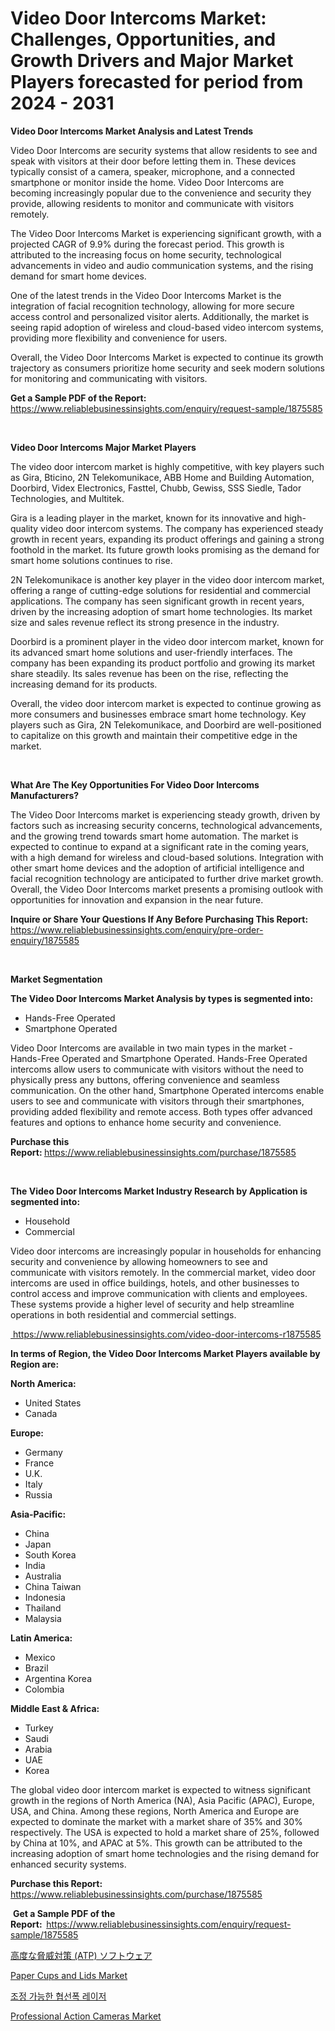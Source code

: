 <p><h1>Video Door Intercoms Market: Challenges, Opportunities, and Growth Drivers and Major Market Players forecasted for period from 2024 - 2031</h1></p><p><strong>Video Door Intercoms Market Analysis and Latest Trends</strong></p>
<p><p>Video Door Intercoms are security systems that allow residents to see and speak with visitors at their door before letting them in. These devices typically consist of a camera, speaker, microphone, and a connected smartphone or monitor inside the home. Video Door Intercoms are becoming increasingly popular due to the convenience and security they provide, allowing residents to monitor and communicate with visitors remotely.</p><p>The Video Door Intercoms Market is experiencing significant growth, with a projected CAGR of 9.9% during the forecast period. This growth is attributed to the increasing focus on home security, technological advancements in video and audio communication systems, and the rising demand for smart home devices. </p><p>One of the latest trends in the Video Door Intercoms Market is the integration of facial recognition technology, allowing for more secure access control and personalized visitor alerts. Additionally, the market is seeing rapid adoption of wireless and cloud-based video intercom systems, providing more flexibility and convenience for users.</p><p>Overall, the Video Door Intercoms Market is expected to continue its growth trajectory as consumers prioritize home security and seek modern solutions for monitoring and communicating with visitors.</p></p>
<p><strong>Get a Sample PDF of the Report:&nbsp;</strong> <a href="https://www.reliablebusinessinsights.com/enquiry/request-sample/1875585">https://www.reliablebusinessinsights.com/enquiry/request-sample/1875585</a></p>
<p>&nbsp;</p>
<p><strong>Video Door Intercoms Major Market Players</strong></p>
<p><p>The video door intercom market is highly competitive, with key players such as Gira, Bticino, 2N Telekomunikace, ABB Home and Building Automation, Doorbird, Videx Electronics, Fasttel, Chubb, Gewiss, SSS Siedle, Tador Technologies, and Multitek. </p><p>Gira is a leading player in the market, known for its innovative and high-quality video door intercom systems. The company has experienced steady growth in recent years, expanding its product offerings and gaining a strong foothold in the market. Its future growth looks promising as the demand for smart home solutions continues to rise.</p><p>2N Telekomunikace is another key player in the video door intercom market, offering a range of cutting-edge solutions for residential and commercial applications. The company has seen significant growth in recent years, driven by the increasing adoption of smart home technologies. Its market size and sales revenue reflect its strong presence in the industry.</p><p>Doorbird is a prominent player in the video door intercom market, known for its advanced smart home solutions and user-friendly interfaces. The company has been expanding its product portfolio and growing its market share steadily. Its sales revenue has been on the rise, reflecting the increasing demand for its products.</p><p>Overall, the video door intercom market is expected to continue growing as more consumers and businesses embrace smart home technology. Key players such as Gira, 2N Telekomunikace, and Doorbird are well-positioned to capitalize on this growth and maintain their competitive edge in the market.</p></p>
<p>&nbsp;</p>
<p><strong>What Are The Key Opportunities For Video Door Intercoms Manufacturers?</strong></p>
<p><p>The Video Door Intercoms market is experiencing steady growth, driven by factors such as increasing security concerns, technological advancements, and the growing trend towards smart home automation. The market is expected to continue to expand at a significant rate in the coming years, with a high demand for wireless and cloud-based solutions. Integration with other smart home devices and the adoption of artificial intelligence and facial recognition technology are anticipated to further drive market growth. Overall, the Video Door Intercoms market presents a promising outlook with opportunities for innovation and expansion in the near future.</p></p>
<p><strong>Inquire or Share Your Questions If Any Before Purchasing This Report:</strong> <a href="https://www.reliablebusinessinsights.com/enquiry/pre-order-enquiry/1875585">https://www.reliablebusinessinsights.com/enquiry/pre-order-enquiry/1875585</a></p>
<p>&nbsp;</p>
<p><strong>Market Segmentation</strong></p>
<p><strong>The Video Door Intercoms Market Analysis by types is segmented into:</strong></p>
<p><ul><li>Hands-Free Operated</li><li>Smartphone Operated</li></ul></p>
<p><p>Video Door Intercoms are available in two main types in the market - Hands-Free Operated and Smartphone Operated. Hands-Free Operated intercoms allow users to communicate with visitors without the need to physically press any buttons, offering convenience and seamless communication. On the other hand, Smartphone Operated intercoms enable users to see and communicate with visitors through their smartphones, providing added flexibility and remote access. Both types offer advanced features and options to enhance home security and convenience.</p></p>
<p><strong>Purchase this Report:&nbsp;</strong><a href="https://www.reliablebusinessinsights.com/purchase/1875585">https://www.reliablebusinessinsights.com/purchase/1875585</a></p>
<p>&nbsp;</p>
<p><strong>The Video Door Intercoms Market Industry Research by Application is segmented into:</strong></p>
<p><ul><li>Household</li><li>Commercial</li></ul></p>
<p><p>Video door intercoms are increasingly popular in households for enhancing security and convenience by allowing homeowners to see and communicate with visitors remotely. In the commercial market, video door intercoms are used in office buildings, hotels, and other businesses to control access and improve communication with clients and employees. These systems provide a higher level of security and help streamline operations in both residential and commercial settings.</p></p>
<p><a href="https://www.reliablebusinessinsights.com/video-door-intercoms-r1875585">&nbsp;https://www.reliablebusinessinsights.com/video-door-intercoms-r1875585</a></p>
<p><strong>In terms of Region, the Video Door Intercoms Market Players available by Region are:</strong></p>
<p>
    <p> <strong> North America: </strong>
        <ul>
            <li>United States</li>
            <li>Canada</li>
        </ul>
        </p> 
    <p> <strong> Europe: </strong>
        <ul>
            <li>Germany</li>
            <li>France</li>
            <li>U.K.</li>
            <li>Italy</li>
            <li>Russia</li>
        </ul>
        </p> 
    <p> <strong> Asia-Pacific: </strong>
        <ul>
            <li>China</li>
            <li>Japan</li>
            <li>South Korea</li>
            <li>India</li>
            <li>Australia</li>
            <li>China Taiwan</li>
            <li>Indonesia</li>
            <li>Thailand</li>
            <li>Malaysia</li>
        </ul>
        </p> 
    <p> <strong> Latin America: </strong>
        <ul>
            <li>Mexico</li>
            <li>Brazil</li>
            <li>Argentina Korea</li>
            <li>Colombia</li>
        </ul>
        </p> 
    <p> <strong> Middle East & Africa: </strong>
        <ul>
            <li>Turkey</li>
            <li>Saudi</li>
            <li>Arabia</li>
            <li>UAE</li>
            <li>Korea</li>
        </ul>
    </p>
    </p>
<p><p>The global video door intercom market is expected to witness significant growth in the regions of North America (NA), Asia Pacific (APAC), Europe, USA, and China. Among these regions, North America and Europe are expected to dominate the market with a market share of 35% and 30% respectively. The USA is expected to hold a market share of 25%, followed by China at 10%, and APAC at 5%. This growth can be attributed to the increasing adoption of smart home technologies and the rising demand for enhanced security systems.</p></p>
<p><strong>Purchase this Report: </strong><a href="https://www.reliablebusinessinsights.com/purchase/1875585">https://www.reliablebusinessinsights.com/purchase/1875585</a></p>
<p>&nbsp;<strong>Get a Sample PDF of the Report:&nbsp;&nbsp;</strong><a href="https://www.reliablebusinessinsights.com/enquiry/request-sample/1875585">https://www.reliablebusinessinsights.com/enquiry/request-sample/1875585</a></p>
<p><strong></strong></p>
<p><p><a href="https://github.com/AaronVargas43/Market-Research-Report-List-2/blob/main/3346710142056.md">高度な脅威対策 (ATP) ソフトウェア</a></p><p><a href="https://github.com/sahltyb2/Market-Research-Report-List-1/blob/main/paper-cups-and-lids-market.md">Paper Cups and Lids Market</a></p><p><a href="https://github.com/brainlyez1/Market-Research-Report-List-1/blob/main/4715147149875.md">조정 가능한 협선폭 레이저</a></p><p><a href="https://github.com/jhonangga41/Market-Research-Report-List-1/blob/main/professional-action-cameras-market.md">Professional Action Cameras Market</a></p></p>